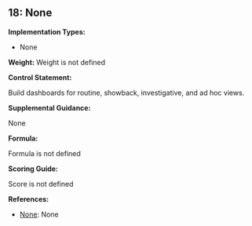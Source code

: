 ## 18: None

**Implementation Types:**
 
- None

**Weight:** Weight is not defined

**Control Statement:**

Build dashboards for routine, showback, investigative, and ad hoc views.

**Supplemental Guidance:**

None

**Formula:**

Formula is not defined

**Scoring Guide:**

Score is not defined

**References:**

- [None](None): None